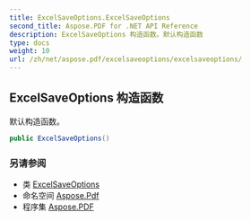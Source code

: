 ```yaml
---
title: ExcelSaveOptions.ExcelSaveOptions
second_title: Aspose.PDF for .NET API Reference
description: ExcelSaveOptions 构造函数。默认构造函数
type: docs
weight: 10
url: /zh/net/aspose.pdf/excelsaveoptions/excelsaveoptions/
---
```

## ExcelSaveOptions 构造函数

默认构造函数。

```csharp
public ExcelSaveOptions()
```

### 另请参阅

* 类 [ExcelSaveOptions](../)
* 命名空间 [Aspose.Pdf](../../../aspose.pdf/)
* 程序集 [Aspose.PDF](../../../)